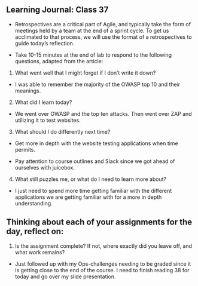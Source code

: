 ## Learning Journal: Class 37

- Retrospectives are a critical part of Agile, and typically take the form of meetings held by a team at the end of a sprint cycle. To get us acclimated to that process, we will use the format of a retrospectives to guide today’s reflection.

- Take 10-15 minutes at the end of lab to respond to the following questions, adapted from the article:

1. What went well that I might forget if I don’t write it down?

- I was able to remember the majority of the OWASP top 10 and their meanings.

2. What did I learn today?

- We went over OWASP and the top ten attacks. Then went over ZAP and utilizing it to test websites.

3. What should I do differently next time?

- Get more in depth with the website testing applications when time permits.

- Pay attention to course outlines and Slack since we got ahead of ourselves with juicebox.

4. What still puzzles me, or what do I need to learn more about?

- I just need to spend more time getting familiar with the different applications we are getting familiar with for a more in depth understanding.

## Thinking about each of your assignments for the day, reflect on:

1. Is the assignment complete? If not, where exactly did you leave off, and what work remains?

- Just followed up with my Ops-challenges needing to be graded since it is getting close to the end of the course. I need to finish reading 38 for today and go over my slide presentation.

